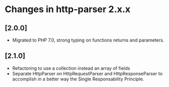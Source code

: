 # Changes in http-parser 2.x.x

## [2.0.0]
* Migrated to PHP 7.0, strong typing on functions returns and parameters.

## [2.1.0]
* Refactoring to use a collection instead an array of fields
* Separate HttpParser on HttpRequestParser and HttpResponseParser to accomplish in a better way the Single Responsability Principle.